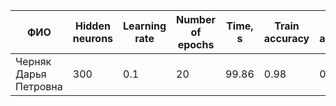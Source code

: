 ﻿
| ФИО | Hidden neurons| Learning rate | Number of epochs | Time, s |Train accuracy | Test accuracy |
|-|-|-|-|-|-|-|
| Черняк Дарья Петровна | 300 | 0.1 | 20 | 99.86 | 0.98 | 0.95 |
